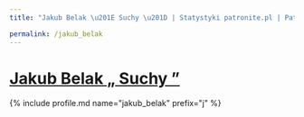 ```yaml
---
title: "Jakub Belak \u201E Suchy \u201D | Statystyki patronite.pl | Patromierz"

permalink: /jakub_belak
---
```


# [Jakub Belak „ Suchy ”](https://patronite.pl/jakub_belak)

{% include profile.md name="jakub_belak" prefix="j" %}
